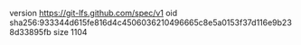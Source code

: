 version https://git-lfs.github.com/spec/v1
oid sha256:933344d615fe816d4c4506036210496665c8e5a0153f37d116e9b238d33895fb
size 1104
